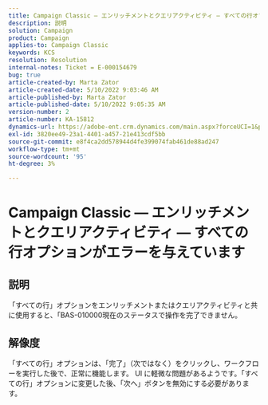 ```yaml
---
title: Campaign Classic — エンリッチメントとクエリアクティビティ — すべての行オプションがエラーを与えています
description: 説明
solution: Campaign
product: Campaign
applies-to: Campaign Classic
keywords: KCS
resolution: Resolution
internal-notes: Ticket = E-000154679
bug: true
article-created-by: Marta Zator
article-created-date: 5/10/2022 9:03:46 AM
article-published-by: Marta Zator
article-published-date: 5/10/2022 9:05:35 AM
version-number: 2
article-number: KA-15812
dynamics-url: https://adobe-ent.crm.dynamics.com/main.aspx?forceUCI=1&pagetype=entityrecord&etn=knowledgearticle&id=8cf53f15-40d0-ec11-a7b5-00224809c101
exl-id: 3820ee49-23a1-4401-a457-21e413cdf5bb
source-git-commit: e8f4ca2dd578944d4fe399074fab461de88ad247
workflow-type: tm+mt
source-wordcount: '95'
ht-degree: 3%

---
```


# Campaign Classic — エンリッチメントとクエリアクティビティ — すべての行オプションがエラーを与えています

## 説明


「すべての行」オプションをエンリッチメントまたはクエリアクティビティと共に使用すると、「BAS-010000現在のステータスで操作を完了できません。


## 解像度


「すべての行」オプションは、「完了」（次ではなく）をクリックし、ワークフローを実行した後で、正常に機能します。 UI に軽微な問題があるようです。「すべての行」オプションに変更した後、「次へ」ボタンを無効にする必要があります。
